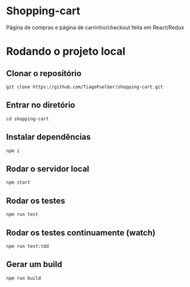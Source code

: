 # Shopping-cart

Página de compras e página de carrinho/checkout feita em React/Redux

# Rodando o projeto local

## Clonar o repositório

`git clone https://github.com/TiagoFuelber/shopping-cart.git`

## Entrar no diretório

`cd shopping-cart`

## Instalar dependências

`npm i`

## Rodar o servidor local

`npm start`

## Rodar os testes

`npm run test`

## Rodar os testes continuamente (watch)

`npm run test:tdd`

## Gerar um build

`npm run build`
